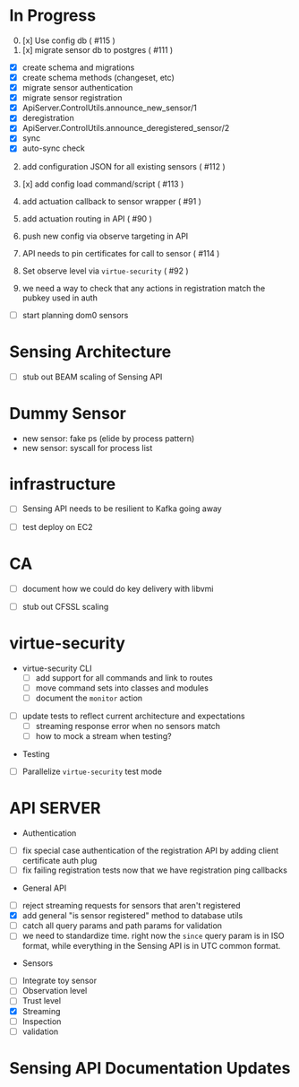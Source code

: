 # In Progress

0. [x] Use config db ( #115 )
1. [x] migrate sensor db to postgres ( #111 )
 - [x] create schema and migrations
 - [x] create schema methods (changeset, etc)
 - [x] migrate sensor authentication
 - [x] migrate sensor registration
  - [x] ApiServer.ControlUtils.announce_new_sensor/1
  - [x] deregistration
   - [x] ApiServer.ControlUtils.announce_deregistered_sensor/2
  - [x] sync
  - [x] auto-sync check
2. add configuration JSON for all existing sensors ( #112 )
3. [x] add config load command/script ( #113 )
4. add actuation callback to sensor wrapper ( #91 )
5. add actuation routing in API ( #90 )
 1. push new config via observe targeting in API
6. API needs to pin certificates for call to sensor ( #114 )
7. Set observe level via `virtue-security` ( #92 )

8. we need a way to check that any actions in registration match the pubkey used in auth

 - [ ] start planning dom0 sensors

# Sensing Architecture

 - [ ] stub out BEAM scaling of Sensing API


# Dummy Sensor

 - new sensor: fake ps (elide by process pattern)
 - new sensor: syscall for process list


# infrastructure

 - [ ] Sensing API needs to be resilient to Kafka going away
 - [ ] test deploy on EC2


# CA

 - [ ] document how we could do key delivery with libvmi
 - [ ] stub out CFSSL scaling
 
  
# virtue-security


- virtue-security CLI
  - [ ] add support for all commands and link to routes
  - [ ] move command sets into classes and modules
  - [ ] document the `monitor` action
- [ ] update tests to reflect current architecture and expectations
  - [ ] streaming response error when no sensors match
  - [ ] how to mock a stream when testing?
 - Testing
  - [ ] Parallelize `virtue-security` test mode
  
  
# API SERVER

 - Authentication
  - [ ] fix special case authentication of the registration API by adding client certificate auth plug
  - [ ] fix failing registration tests now that we have registration ping callbacks
 - General API
  - [ ] reject streaming requests for sensors that aren't registered
  - [x] add general "is sensor registered" method to database utils
  - [ ] catch all query params and path params for validation
   - [ ] we need to standardize time. right now the `since` query param is in ISO format, while everything in the Sensing
         API is in UTC common format.
 - Sensors
  - [ ] Integrate toy sensor
   - [ ] Observation level
   - [ ] Trust level
   - [x] Streaming
   - [ ] Inspection
   - [ ] validation
 
# Sensing API Documentation Updates

